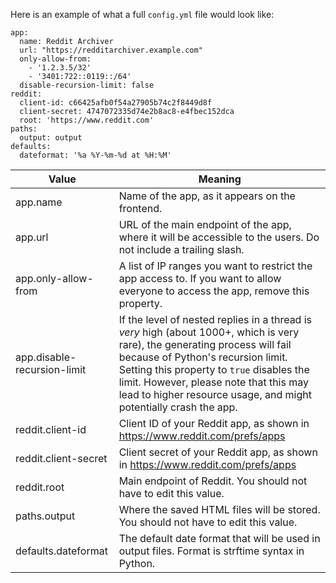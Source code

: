 Here is an example of what a full `config.yml` file would look like:

```
app:
  name: Reddit Archiver
  url: "https://redditarchiver.example.com"
  only-allow-from:
    - '1.2.3.5/32'
    - '3401:722::0119::/64'
  disable-recursion-limit: false
reddit:
  client-id: c66425afb0f54a27905b74c2f8449d8f
  client-secret: 4747072335d74e2b8ac8-e4fbec152dca
  root: 'https://www.reddit.com'
paths:
  output: output
defaults:
  dateformat: '%a %Y-%m-%d at %H:%M'
```

|Value|Meaning|
|---|---|
|app.name|Name of the app, as it appears on the frontend.|
|app.url|URL of the main endpoint of the app, where it will be accessible to the users. Do not include a trailing slash.|
|app.only-allow-from|A list of IP ranges you want to restrict the app access to. If you want to allow everyone to access the app, remove this property.|
|app.disable-recursion-limit|If the level of nested replies in a thread is *very* high (about 1000+, which is very rare), the generating process will fail because of Python's recursion limit. Setting this property to `true` disables the limit. However, please note that this may lead to higher resource usage, and might potentially crash the app.|
|reddit.client-id|Client ID of your Reddit app, as shown in https://www.reddit.com/prefs/apps|
|reddit.client-secret|Client secret of your Reddit app, as shown in https://www.reddit.com/prefs/apps|
|reddit.root|Main endpoint of Reddit. You should not have to edit this value.|
|paths.output|Where the saved HTML files will be stored. You should not have to edit this value.|
|defaults.dateformat|The default date format that will be used in output files. Format is strftime syntax in Python.|